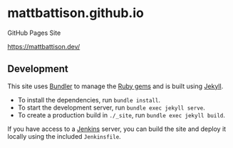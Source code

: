 # mattbattison.github.io

GitHub Pages Site

https://mattbattison.dev/

## Development

This site uses [Bundler](https://bundler.io) to manage the [Ruby gems](https://rubygems.org) and is built using [Jekyll](https://jekyllrb.com).

- To install the dependencies, run ```bundle install```.
- To start the development server, run ```bundle exec jekyll serve```.
- To create a production build in ```./_site```, run ```bundle exec jekyll build```.

If you have access to a [Jenkins](https://jenkins.io) server, you can build the site and deploy it locally using the included ```Jenkinsfile```.
